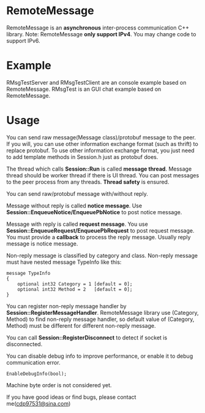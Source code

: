 # RemoteMessage
RemoteMessage is an **asynchronous** inter-process communication C++ library.
Note: RemoteMessage **only support IPv4**. You may change code to support IPv6.

# Example
RMsgTestServer and RMsgTestClient are an console example based on RemoteMessage.
RMsgTest is an GUI chat example based on RemoteMessage.

# Usage
You can send raw message(Message class)/protobuf message to the peer.
If you will, you can use other information exchange format (such as thrift) to replace protobuf.
To use other information exchange format, you just need to add template methods in Session.h just as protobuf does.

The thread which calls **Session::Run** is called **message thread**.
Message thread should be worker thread if there is UI thread.
You can post messages to the peer process from any threads. **Thread safety** is ensured.

You can send raw/protobuf message with/without reply.

Message without reply is called **notice message**.
Use **Session::EnqueueNotice/EnqueuePbNotice** to post notice message.

Message with reply is called **request message**.
You use **Session::EnqueueRequest/EnqueuePbRequest** to post request message.
You must provide a **callback** to process the reply message. Usually reply message is notice message.

Non-reply message is classified by category and class.
Non-reply message must have nested message TypeInfo like this:

	message TypeInfo
	{
		optional int32 Category = 1 [default = 0];
		optional int32 Method = 2   [default = 0];
	}

You can register non-reply message handler by **Session::RegisterMessageHandler**.
RemoteMessage library use (Category, Method) to find non-reply message handler, so default value of (Category, Method) must be different for different non-reply message.

You can call **Session::RegisterDisconnect** to detect if socket is disconnected.

You can disable debug info to improve performance, or enable it to debug communication error.

    EnableDebugInfo(bool);
    
Machine byte order is not considered yet.

If you have good ideas or find bugs, please contact me(cdp97531@sina.com)
